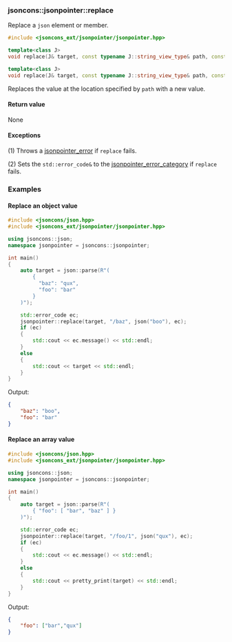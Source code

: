 ### jsoncons::jsonpointer::replace

Replace a `json` element or member.

```c++
#include <jsoncons_ext/jsonpointer/jsonpointer.hpp>

template<class J>
void replace(J& target, const typename J::string_view_type& path, const J& value); 

template<class J>
void replace(J& target, const typename J::string_view_type& path, const J& value, std::error_code& ec); 
```

Replaces the value at the location specified by `path` with a new value. 

#### Return value

None

#### Exceptions

(1) Throws a [jsonpointer_error](jsonpointer_error.md) if `replace` fails.
 
(2) Sets the `std::error_code&` to the [jsonpointer_error_category](jsonpointer_errc.md) if `replace` fails. 

### Examples

#### Replace an object value

```c++
#include <jsoncons/json.hpp>
#include <jsoncons_ext/jsonpointer/jsonpointer.hpp>

using jsoncons::json;
namespace jsonpointer = jsoncons::jsonpointer;

int main()
{
    auto target = json::parse(R"(
        {
          "baz": "qux",
          "foo": "bar"
        }
    )");

    std::error_code ec;
    jsonpointer::replace(target, "/baz", json("boo"), ec);
    if (ec)
    {
        std::cout << ec.message() << std::endl;
    }
    else
    {
        std::cout << target << std::endl;
    }
}
```
Output:
```json
{
    "baz": "boo",
    "foo": "bar"
}
```

#### Replace an array value

```c++
#include <jsoncons/json.hpp>
#include <jsoncons_ext/jsonpointer/jsonpointer.hpp>

using jsoncons::json;
namespace jsonpointer = jsoncons::jsonpointer;

int main()
{
    auto target = json::parse(R"(
        { "foo": [ "bar", "baz" ] }
    )");

    std::error_code ec;
    jsonpointer::replace(target, "/foo/1", json("qux"), ec);
    if (ec)
    {
        std::cout << ec.message() << std::endl;
    }
    else
    {
        std::cout << pretty_print(target) << std::endl;
    }
}
```
Output:
```json
{
    "foo": ["bar","qux"]
}
```


